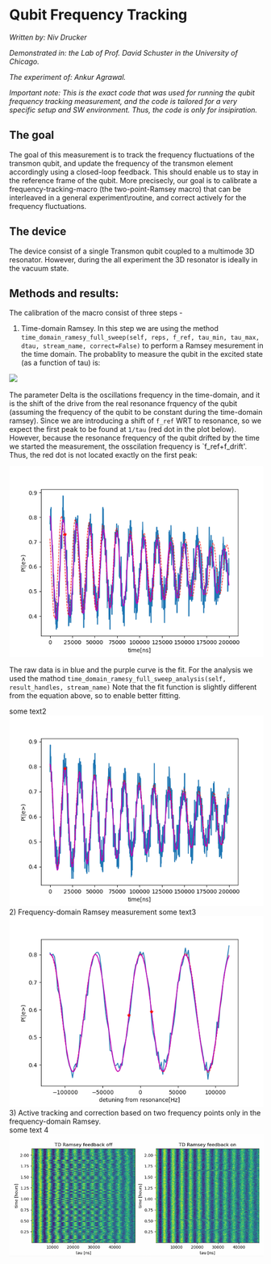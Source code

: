 # Qubit Frequency Tracking

_Written by: Niv Drucker_

_Demonstrated in: the Lab of Prof. David Schuster in the University of Chicago._

_The experiment of: Ankur Agrawal._

_Important note: This is the exact code that was used for running the qubit frequency tracking measurement, and the code is tailored for a very specific setup and SW environment. Thus, the code is only for insipiration._

## The goal
The goal of this measurement is to track the frequency fluctuations of the transmon qubit, and update the frequency of the transmon element accordingly using a closed-loop feedback. This should enable us to stay in the reference frame of the qubit. More precisecly, our goal is to calibrate a frequency-tracking-macro (the two-point-Ramsey macro) that can be interleaved in a general experiment\routine, and correct actively for the frequency fluctuations.
 
## The device
The device consist of a single Transmon qubit coupled to a multimode 3D resonator. However, during the all experiment the 3D resonator is ideally in the vacuum state.


## Methods and results:

The calibration of the macro consist of three steps -
1) Time-domain Ramsey. In this step we are using the method `time_domain_ramesy_full_sweep(self, reps, f_ref, tau_min, tau_max, dtau, stream_name, correct=False)` to perform a Ramsey mesurement in the time domain. The probablity to measure the qubit in the excited state (as a function of tau) is:

<img src="https://latex.codecogs.com/svg.latex?\Large&space;\mathcal{P}_e(\tau)\sim A\exp\left(-\frac{\tau}{T_{2}}\right)\left(\frac{1+\cos\text{(2\ensuremath{\pi}\ensuremath{\Delta}\ensuremath{\tau}+\ensuremath{\phi})}}{2}\right)" />

The parameter Delta is the oscillations frequency in the time-domain, and it is the shift of the drive from the real resonance frquency of the qubit (assuming the frequency of the qubit to be constant during the time-domain ramsey). Since we are introducing a shift of `f_ref` WRT to resonance, so we expect the first peak to be found at `1/tau` (red dot in the plot below). However, because the resonance frequency of the qubit drifted by the time we started the measurement, the osscilation frequency is `f_ref+f_drift'. Thus, the red dot is not located exactly on the first peak:

![td_ramsey0](td_ramsey0.png)

The raw data is in blue and the purple curve is the fit. For the analysis we used the mathod `time_domain_ramesy_full_sweep_analysis(self, result_handles, stream_name)`
Note that the fit function is slightly different from the equation above, so to enable better fitting.

some text2
![td_ramsey_corrected.png](td_ramsey_corrected.png)
2) Frequency-domain Ramsey measurement
some text3
![fd_ramsey.png](fd_ramsey.png)
3) Active tracking and correction based on two frequency points only in the frequency-domain Ramsey.  
some text 4
![active_frequency_tracking.PNG](active_frequency_tracking.PNG)